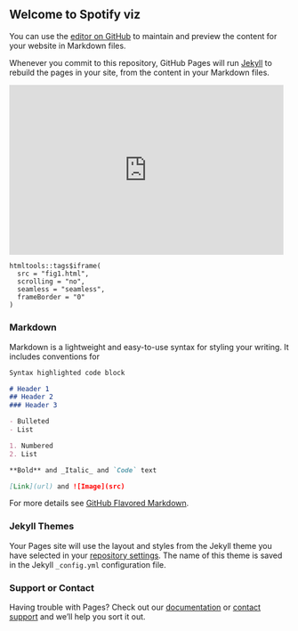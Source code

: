 ## Welcome to Spotify viz

You can use the [editor on GitHub](https://github.com/elguel/elguelvizspotify.github.io/edit/master/index.md) to maintain and preview the content for your website in Markdown files.

Whenever you commit to this repository, GitHub Pages will run [Jekyll](https://jekyllrb.com/) to rebuild the pages in your site, from the content in your Markdown files.

<iframe width="492.5" height="304.52916666666664" seamless frameborder="0" scrolling="no" src="https://docs.google.com/spreadsheets/d/e/2PACX-1vTPoUKAu92dOW0Bb7z-oG9RDCU_QZk34bjIZUlNirsIHbBlsnNQclCCmT2kW05Agw/pubchart?oid=909826012&amp;format=interactive"></iframe>

```{r}
htmltools::tags$iframe(
  src = "fig1.html", 
  scrolling = "no", 
  seamless = "seamless",
  frameBorder = "0"
)
```


### Markdown

Markdown is a lightweight and easy-to-use syntax for styling your writing. It includes conventions for

```markdown
Syntax highlighted code block

# Header 1
## Header 2
### Header 3

- Bulleted
- List

1. Numbered
2. List

**Bold** and _Italic_ and `Code` text

[Link](url) and ![Image](src)
```

For more details see [GitHub Flavored Markdown](https://guides.github.com/features/mastering-markdown/).

### Jekyll Themes

Your Pages site will use the layout and styles from the Jekyll theme you have selected in your [repository settings](https://github.com/elguel/elguelvizspotify.github.io/settings). The name of this theme is saved in the Jekyll `_config.yml` configuration file.

### Support or Contact

Having trouble with Pages? Check out our [documentation](https://help.github.com/categories/github-pages-basics/) or [contact support](https://github.com/contact) and we’ll help you sort it out.
